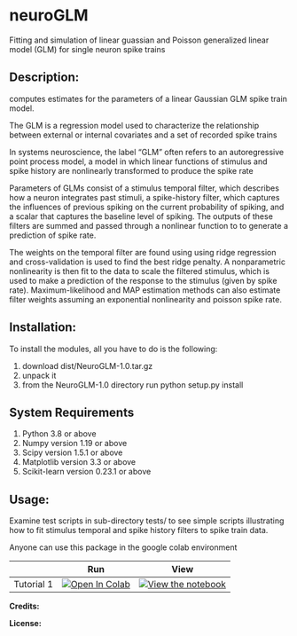 # neuroGLM

Fitting and simulation of linear guassian and Poisson generalized linear model (GLM) for single neuron spike trains

**Description:**
-
computes estimates for the parameters of a linear Gaussian GLM spike train model.

The GLM is a regression model used to characterize the relationship between external or internal covariates and a set of
recorded spike trains
 
In systems neuroscience, the label “GLM” often refers to an autoregressive point process model, a model in which 
linear functions of stimulus and spike history are nonlinearly transformed to produce the spike rate

Parameters of GLMs consist of a stimulus temporal filter, which describes how a neuron integrates past stimuli,
a spike-history filter, which captures the influences of previous spiking on the current probability of spiking,
and a scalar that captures the baseline level of spiking. 
The outputs of these filters are summed and passed through a nonlinear function to 
to generate a prediction of spike rate. 

The weights on the temporal filter are found using using ridge regression and cross-validation is used to find
the best ridge penalty. A nonparametric nonlinearity is then fit to the data to scale the filtered stimulus, which is
used to make a prediction of the response to the stimulus (given by spike rate).
Maximum-likelihood and MAP estimation methods can also estimate filter weights assuming an exponential 
nonlinearity and poisson spike rate.  

**Installation:**
-
To install the modules, all you have to do is the following:
   1) download dist/NeuroGLM-1.0.tar.gz
   2) unpack it
   3) from the NeuroGLM-1.0 directory run python setup.py install

**System Requirements**
-
1. Python 3.8 or  above
2. Numpy version 1.19 or above
3. Scipy version 1.5.1 or above
4. Matplotlib version 3.3 or above
5. Scikit-learn version 0.23.1 or above

**Usage:**
-
Examine test scripts in sub-directory tests/ to see simple scripts illustrating how to fit stimulus temporal and 
spike history filters to spike train data.

Anyone can use this package in the google colab environment

|   | Run | View |
| - | --- | ---- |
| Tutorial 1 | [![Open In Colab](https://colab.research.google.com/assets/colab-badge.svg)](HowTo_fit_filters.ipynb) | [![View the notebook](https://img.shields.io/badge/render-nbviewer-orange.svg)](https://colab.research.google.com/github/Foxy1987/neuroGLM/blob/master/HowTo_fit_filters.ipynb) |

**Credits:**

**License:**








